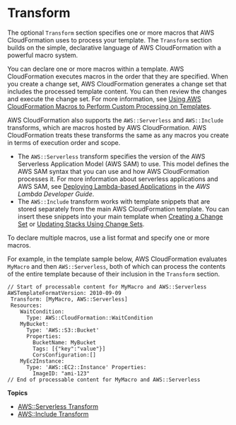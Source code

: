 # Transform<a name="transform-section-structure"></a>

The optional `Transform` section specifies one or more macros that AWS CloudFormation uses to process your template\. The `Transform` section builds on the simple, declarative language of AWS CloudFormation with a powerful macro system\. 

You can declare one or more macros within a template\. AWS CloudFormation executes macros in the order that they are specified\. When you create a change set, AWS CloudFormation generates a change set that includes the processed template content\. You can then review the changes and execute the change set\. For more information, see [Using AWS CloudFormation Macros to Perform Custom Processing on Templates](template-macros.md)\.

AWS CloudFormation also supports the `AWS::Serverless` and `AWS::Include` transforms, which are macros hosted by AWS CloudFormation\. AWS CloudFormation treats these transforms the same as any macros you create in terms of execution order and scope\.
+ The `AWS::Serverless` transform specifies the version of the AWS Serverless Application Model \(AWS SAM\) to use\. This model defines the AWS SAM syntax that you can use and how AWS CloudFormation processes it\. For more information about serverless applications and AWS SAM, see [Deploying Lambda\-based Applications](https://docs.aws.amazon.com/lambda/latest/dg/deploying-lambda-apps.html) in the *AWS Lambda Developer Guide*\.
+ The `AWS::Include` transform works with template snippets that are stored separately from the main AWS CloudFormation template\. You can insert these snippets into your main template when [Creating a Change Set](using-cfn-updating-stacks-changesets-create.md) or [Updating Stacks Using Change Sets](using-cfn-updating-stacks-changesets.md)\.

To declare multiple macros, use a list format and specify one or more macros\.

For example, in the template sample below, AWS CloudFormation evaluates `MyMacro` and then `AWS::Serverless`, both of which can process the contents of the entire template because of their inclusion in the `Transform` section\.

```
// Start of processable content for MyMacro and AWS::Serverless
AWSTemplateFormatVersion: 2010-09-09 
 Transform: [MyMacro, AWS::Serverless]
 Resources:
    WaitCondition:
      Type: AWS::CloudFormation::WaitCondition
    MyBucket:
      Type: 'AWS::S3::Bucket'  
      Properties:
        BucketName: MyBucket 
        Tags: [{"key":"value"}] 
        CorsConfiguration:[]   
    MyEc2Instance:
      Type: 'AWS::EC2::Instance' Properties:
        ImageID: "ami-123"
// End of processable content for MyMacro and AWS::Serverless
```

**Topics**
+ [AWS::Serverless Transform](transform-aws-serverless.md)
+ [AWS::Include Transform](create-reusable-transform-function-snippets-and-add-to-your-template-with-aws-include-transform.md)